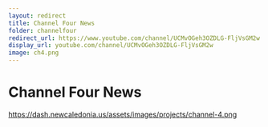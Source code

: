 ```yaml
---
layout: redirect
title: Channel Four News
folder: channelfour
redirect_url: https://www.youtube.com/channel/UCMvOGeh3OZDLG-FljVsGM2w
display_url: youtube.com/channel/UCMvOGeh3OZDLG-FljVsGM2w
image: ch4.png
---
```


# Channel Four News

https://dash.newcaledonia.us/assets/images/projects/channel-4.png